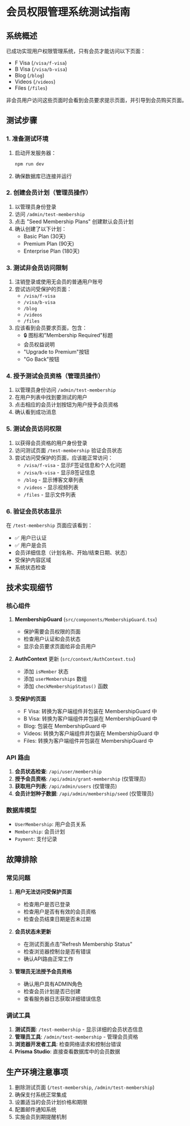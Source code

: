 # 会员权限管理系统测试指南

## 系统概述

已成功实现用户权限管理系统，只有会员才能访问以下页面：
- F Visa (`/visa/f-visa`)
- B Visa (`/visa/b-visa`) 
- Blog (`/blog`)
- Videos (`/videos`)
- Files (`/files`)

非会员用户访问这些页面时会看到会员要求提示页面，并引导到会员购买页面。

## 测试步骤

### 1. 准备测试环境

1. 启动开发服务器：
   ```bash
   npm run dev
   ```

2. 确保数据库已连接并运行

### 2. 创建会员计划（管理员操作）

1. 以管理员身份登录
2. 访问 `/admin/test-membership`
3. 点击 "Seed Membership Plans" 创建默认会员计划
4. 确认创建了以下计划：
   - Basic Plan (30天)
   - Premium Plan (90天)
   - Enterprise Plan (180天)

### 3. 测试非会员访问限制

1. 注销登录或使用无会员的普通用户账号
2. 尝试访问受保护的页面：
   - `/visa/f-visa`
   - `/visa/b-visa`
   - `/blog`
   - `/videos`
   - `/files`
3. 应该看到会员要求页面，包含：
   - 🔒 图标和"Membership Required"标题
   - 会员权益说明
   - "Upgrade to Premium"按钮
   - "Go Back"按钮

### 4. 授予测试会员资格（管理员操作）

1. 以管理员身份访问 `/admin/test-membership`
2. 在用户列表中找到要测试的用户
3. 点击相应的会员计划按钮为用户授予会员资格
4. 确认看到成功消息

### 5. 测试会员访问权限

1. 以获得会员资格的用户身份登录
2. 访问测试页面 `/test-membership` 验证会员状态
3. 尝试访问受保护的页面，应该能正常访问：
   - `/visa/f-visa` - 显示F签证信息和个人化问题
   - `/visa/b-visa` - 显示B签证信息
   - `/blog` - 显示博客文章列表
   - `/videos` - 显示视频列表
   - `/files` - 显示文件列表

### 6. 验证会员状态显示

在 `/test-membership` 页面应该看到：
- ✅ 用户已认证
- ✅ 用户是会员
- 会员详细信息（计划名称、开始/结束日期、状态）
- 受保护内容区域
- 系统状态检查

## 技术实现细节

### 核心组件

1. **MembershipGuard** (`src/components/MembershipGuard.tsx`)
   - 保护需要会员权限的页面
   - 检查用户认证和会员状态
   - 显示会员要求页面给非会员用户

2. **AuthContext** 更新 (`src/context/AuthContext.tsx`)
   - 添加 `isMember` 状态
   - 添加 `userMemberships` 数组
   - 添加 `checkMembershipStatus()` 函数

3. **受保护的页面**
   - F Visa: 转换为客户端组件并包装在 MembershipGuard 中
   - B Visa: 转换为客户端组件并包装在 MembershipGuard 中
   - Blog: 包装在 MembershipGuard 中
   - Videos: 转换为客户端组件并包装在 MembershipGuard 中
   - Files: 转换为客户端组件并包装在 MembershipGuard 中

### API 路由

1. **会员状态检查**: `/api/user/membership`
2. **授予会员资格**: `/api/admin/grant-membership` (仅管理员)
3. **获取用户列表**: `/api/admin/users` (仅管理员)
4. **会员计划种子数据**: `/api/admin/membership/seed` (仅管理员)

### 数据库模型

- `UserMembership`: 用户会员关系
- `Membership`: 会员计划
- `Payment`: 支付记录

## 故障排除

### 常见问题

1. **用户无法访问受保护页面**
   - 检查用户是否已登录
   - 检查用户是否有有效的会员资格
   - 检查会员结束日期是否未过期

2. **会员状态未更新**
   - 在测试页面点击"Refresh Membership Status"
   - 检查浏览器控制台是否有错误
   - 确认API路由正常工作

3. **管理员无法授予会员资格**
   - 确认用户具有ADMIN角色
   - 检查会员计划是否已创建
   - 查看服务器日志获取详细错误信息

### 调试工具

1. **测试页面**: `/test-membership` - 显示详细的会员状态信息
2. **管理员工具**: `/admin/test-membership` - 管理会员资格
3. **浏览器开发者工具**: 检查网络请求和控制台错误
4. **Prisma Studio**: 直接查看数据库中的会员数据

## 生产环境注意事项

1. 删除测试页面 (`/test-membership`, `/admin/test-membership`)
2. 确保支付系统正常集成
3. 设置适当的会员计划价格和期限
4. 配置邮件通知系统
5. 实施会员到期提醒机制 